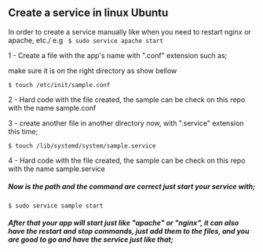 ## Create a service in linux Ubuntu


In order to create a service manually like when you need to restart nginx or apache, etc./
e.g ``` $ sudo service apache start```

1 - Create a file with the app's name with ".conf" extension such as;

make sure it is on the right directory as show bellow

```
$ touch /etc/init/sample.conf
```
2 - Hard code with the file created, the sample can be check on this repo with the name sample.conf

3 - create another file in another directory now, with ".service" extension this time;

```
$ touch /lib/systemd/system/sample.service
```

4 - Hard code with the file created, the sample can be check on this repo with the name sample.service


##### Now is the path and the command are correct just start your service with;

``` 
$ sudo service sample start
```

##### After that your app will start just like "apache" or "nginx", it can also have the restart and stop commands, just add them to the files, and you are good to go and have the service just like that;
